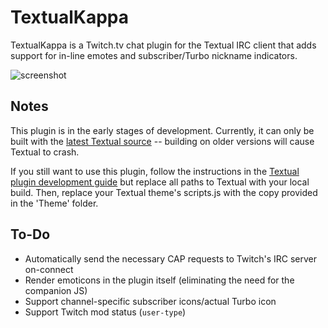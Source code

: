# TextualKappa
TextualKappa is a Twitch.tv chat plugin for the Textual IRC client that adds support for in-line emotes and subscriber/Turbo nickname indicators.

![screenshot](http://sarabine.com/i/Screen%20Shot%202015-11-07%20at%203.53.03%20PM.png)

## Notes
This plugin is in the early stages of development. Currently, it can only be built with the [latest Textual source](https://github.com/Codeux-Software/Textual) -- building on older versions will cause Textual to crash.

If you still want to use this plugin, follow the instructions in the [Textual plugin development guide](https://www.codeux.com/textual/help/private/wiki-content/Writing-Plugins%3A-Basic-Tutorial/document.pdf) but replace all paths to Textual with your local build. Then, replace your Textual theme's scripts.js with the copy provided in the 'Theme' folder.

## To-Do
- Automatically send the necessary CAP requests to Twitch's IRC server on-connect
- Render emoticons in the plugin itself (eliminating the need for the companion JS)
- Support channel-specific subscriber icons/actual Turbo icon
- Support Twitch mod status (`user-type`)
